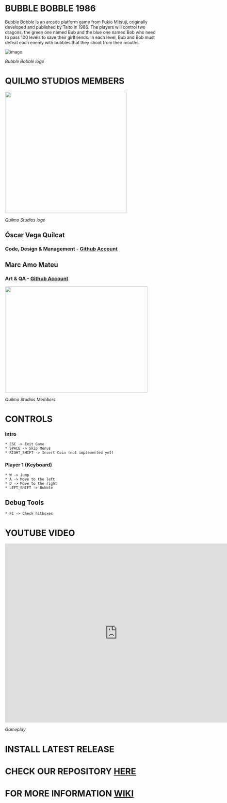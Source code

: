 
<h1>BUBBLE BOBBLE 1986</h1>

Bubble Bobble is an arcade platform game from Fukio Mitsuji, originally developed and published by Taito in 1986. The players will control two dragons, the green one named Bub and the blue one named Bob who need to pass 100 levels to save their girlfriends. In each level, Bub and Bob must defeat each enemy with bubbles that they shoot from their mouths.

![image](https://github.com/Vequi/Bubble-Bobble/assets/120988212/47a7b7c6-c5e5-4238-8f58-fd7784a564eb)

_Bubble Bobble logo_

<h1>QUILMO STUDIOS MEMBERS</h1>

<img src="https://github.com/Vequi/BubbleBobble/assets/120988212/015d3d76-1483-497b-8f1f-710c8d098747" width="400" height="400" />

_Quilmo Studios logo_

<h2>Óscar Vega Quilcat</h2> <h3>Code, Design & Management - <a href = "https://github.com/Vequi">Github Account</a></h3>
<h2>Marc Amo Mateu</h2> <h3>Art & QA - <a href = "https://github.com/mxarc">Github Account</a></h3>

<img src="https://github.com/Vequi/BubbleBobble/assets/120988212/587390f6-170d-4284-a2b8-9b8c7921d32e" width ="470" height="350" />

_Quilmo Studios Members_

<h1>CONTROLS</h1>

### Intro

    * ESC -> Exit Game
    * SPACE -> Skip Menus
    * RIGHT_SHIFT -> Insert Coin (not implemented yet)
   
### Player 1 (Keyboard)

    * W -> Jump
    * A -> Move to the left
    * D -> Move to the right
    * LEFT_SHIFT -> Bubble
    
## Debug Tools

    * F1 -> Check hitboxes

<h1>YOUTUBE VIDEO</h1>

<iframe width="740" height="590" src = "https://youtu.be/0Gqjm8cHbeI" frameborder="0" allowfullscreen>
# document (https://youtu.be/0Gqjm8cHbeI) </iframe>

_Gameplay_

<h1>INSTALL LATEST RELEASE</h1>

<h1>CHECK OUR REPOSITORY <a href = "https://github.com/Vequi/BubbleBobble-QuilmoStudios">HERE</a></h1>

<h1>FOR MORE INFORMATION <a href = "https://github.com/Vequi/BubbleBobble-QuilmoStudios/wiki">WIKI</a></h1>

